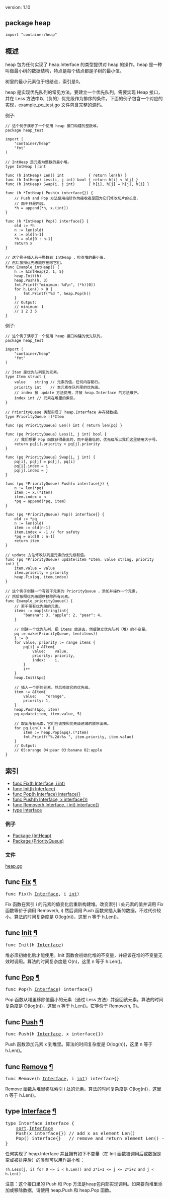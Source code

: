 version: 1.10
## package heap

  `import "container/heap"`

## 概述

heap 包为任何实现了 heap.Interface 的类型提供对 heap 的操作。heap 是一种叫做最小树的数据结构，特点是每个结点都是子树的最小值。

树里的最小元素位于根结点，索引是0。

heap 是实现优先队列的常见方法。要建立一个优先队列，需要实现 Heap 接口，并在 Less 方法中以（负的）优先级作为排序的条件。下面的例子包含一个对应的实现，example_pq_test.go 文件包含完整的源码。

<a id="example_intHeap"></a>
例子:

    // 这个例子演示了一个使用 heap 接口构建的整数堆。
    package heap_test

    import (
        "container/heap"
        "fmt"
    )

    // IntHeap 是元素为整数的最小堆。
    type IntHeap []int

    func (h IntHeap) Len() int           { return len(h) }
    func (h IntHeap) Less(i, j int) bool { return h[i] < h[j] }
    func (h IntHeap) Swap(i, j int)      { h[i], h[j] = h[j], h[i] }

    func (h *IntHeap) Push(x interface{}) {
        // Push and Pop 方法使用指针作为接收者是因为它们修改切片的长度，
        // 而不只是内容。
        *h = append(*h, x.(int))
    }

    func (h *IntHeap) Pop() interface{} {
        old := *h
        n := len(old)
        x := old[n-1]
        *h = old[0 : n-1]
        return x
    }

    // 这个例子插入若干整数到 IntHeap ，检查堆的最小值，
    // 然后按照优先级顺序删除它们。
    func Example_intHeap() {
        h := &IntHeap{2, 1, 5}
        heap.Init(h)
        heap.Push(h, 3)
        fmt.Printf("minimum: %d\n", (*h)[0])
        for h.Len() > 0 {
            fmt.Printf("%d ", heap.Pop(h))
        }
        // Output:
        // minimum: 1
        // 1 2 3 5
    }


<a id="example_priorityQueue"></a>
例子:

    // 这个例子演示了一个使用 heap 接口构建的优先队列。
    package heap_test

    import (
        "container/heap"
        "fmt"
    )

    // Item 是优先队列里的元素。
    type Item struct {
        value    string // 元素的值，任何内容都行。
        priority int    // 本元素在队列里的优先级。
        // index 被 update 方法使用，并被 heap.Interface 的方法维护。
        index int // 元素在堆里的索引。
    }

    // PriorityQueue 类型实现了 heap.Interface 并存储数据。
    type PriorityQueue []*Item

    func (pq PriorityQueue) Len() int { return len(pq) }

    func (pq PriorityQueue) Less(i, j int) bool {
        // 我们想要 Pop 函数获得最高的，而不是最低的，优先级所以我们这里使用大于号。
        return pq[i].priority > pq[j].priority
    }

    func (pq PriorityQueue) Swap(i, j int) {
        pq[i], pq[j] = pq[j], pq[i]
        pq[i].index = i
        pq[j].index = j
    }

    func (pq *PriorityQueue) Push(x interface{}) {
        n := len(*pq)
        item := x.(*Item)
        item.index = n
        *pq = append(*pq, item)
    }

    func (pq *PriorityQueue) Pop() interface{} {
        old := *pq
        n := len(old)
        item := old[n-1]
        item.index = -1 // for safety
        *pq = old[0 : n-1]
        return item
    }

    // update 方法修改队列里元素的优先级和值。
    func (pq *PriorityQueue) update(item *Item, value string, priority int) {
        item.value = value
        item.priority = priority
        heap.Fix(pq, item.index)
    }

    // 这个例子创建一个有若干元素的 PriorityQueue ，添加并操作一个元素，
    // 然后按照优先级顺序移除所有元素。
    func Example_priorityQueue() {
        // 若干带有优先级的元素。
        items := map[string]int{
            "banana": 3, "apple": 2, "pear": 4,
        }

        // 创建一个优先队列，把 items 放进去，然后建立优先队列（堆）的不变量。
        pq := make(PriorityQueue, len(items))
        i := 0
        for value, priority := range items {
            pq[i] = &Item{
                value:    value,
                priority: priority,
                index:    i,
            }
            i++
        }
        heap.Init(&pq)

        // 插入一个新的元素，然后修改它的优先级。
        item := &Item{
            value:    "orange",
            priority: 1,
        }
        heap.Push(&pq, item)
        pq.update(item, item.value, 5)

        // 取出所有元素，它们应该按照优先级递减的顺序出来。
        for pq.Len() > 0 {
            item := heap.Pop(&pq).(*Item)
            fmt.Printf("%.2d:%s ", item.priority, item.value)
        }
        // Output:
        // 05:orange 04:pear 03:banana 02:apple
    }

## 索引

- [func Fix(h Interface, i int)](#Fix)
- [func Init(h Interface)](#Init)
- [func Pop(h Interface) interface{}](#Pop)
- [func Push(h Interface, x interface{})](#Push)
- [func Remove(h Interface, i int) interface{}](#Remove)
- [type Interface](#Interface)

### 例子

- [Package (IntHeap)](#example_intHeap)
- [Package (PriorityQueue)](#example_priorityQueue)

### 文件
 [heap.go](//github.com/golang/go/blob/release-branch.go1.10/src/container/heap/heap.go)

<h2 id="Fix">func <a href="//github.com/golang/go/blob/release-branch.go1.10/src/container/heap/heap.go#L76">Fix</a>
    <a href="#Fix">¶</a></h2>
<pre>func Fix(h <a href="#Interface">Interface</a>, i <a href="/builtin/#int">int</a>)</pre>

Fix 函数在索引 i 的元素的值变化后重新构建堆。改变索引 i 处元素的值并调用 Fix 函数等价于调用 Remove(h, i) 然后调用 Push 函数来插入新的数据，不过代价较小。算法的时间复杂度是 O(log(n))，这里 n 等于 h.Len()。

<h2 id="Init">func <a href="//github.com/golang/go/blob/release-branch.go1.10/src/container/heap/heap.go#L31">Init</a>
    <a href="#Init">¶</a></h2>
<pre>func Init(h <a href="#Interface">Interface</a>)</pre>

堆必须初始化后才能使用。Init 函数会初始化堆的不变量，并应该在堆的不变量无效时调用。算法的时间复杂度是 O(n)，这里 n 等于 h.Len()。

<h2 id="Pop">func <a href="//github.com/golang/go/blob/release-branch.go1.10/src/container/heap/heap.go#L51">Pop</a>
    <a href="#Pop">¶</a></h2>
<pre>func Pop(h <a href="#Interface">Interface</a>) interface{}</pre>

Pop 函数从堆里移除值最小的元素（通过 Less 方法）并返回该元素。算法的时间复杂度是 O(log(n))，这里 n 等于 h.Len()。它等价于 Remove(h, 0)。

<h2 id="Push">func <a href="//github.com/golang/go/blob/release-branch.go1.10/src/container/heap/heap.go#L42">Push</a>
    <a href="#Push">¶</a></h2>
<pre>func Push(h <a href="#Interface">Interface</a>, x interface{})</pre>

Push 函数添加元素 x 到堆里。算法的时间复杂度是 O(log(n))，这里 n 等于 h.Len()。

<h2 id="Remove">func <a href="//github.com/golang/go/blob/release-branch.go1.10/src/container/heap/heap.go#L61">Remove</a>
    <a href="#Remove">¶</a></h2>
<pre>func Remove(h <a href="#Interface">Interface</a>, i <a href="/builtin/#int">int</a>) interface{}</pre>

Remove 函数从堆里移除索引 i 处的元素。算法的时间复杂度是 O(log(n))，这里 n 等于 h.Len()。

<h2 id="Interface">type <a href="//github.com/golang/go/blob/release-branch.go1.10/src/container/heap/heap.go#L20">Interface</a>
    <a href="#Interface">¶</a></h2>
<pre>type Interface interface {
    <a href="/sort/">sort</a>.<a href="/sort/#Interface">Interface</a>
    Push(x interface{}) <span class="comment">// add x as element Len()</span>
    Pop() interface{}   <span class="comment">// remove and return element Len() - 1.</span>
}</pre>

任何实现了 heap.Interface 并且拥有如下不变量（在 Init 函数被调用后或数据是空或被排序后）的类型可以用作最小堆：

    !h.Less(j, i) for 0 <= i < h.Len() and 2*i+1 <= j <= 2*i+2 and j < h.Len()

注意：这个接口里的 Push 和 Pop 方法是heap包内部实现调用。如果要向堆里添加或移除数据，请使用 heap.Push 和 heap.Pop 函数。


